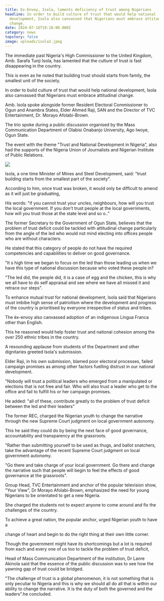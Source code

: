 ```yaml
---
title: Ex-Envoy, Isola, laments deficiency of trust among Nigerians
headline: In order to build culture of trust that would help national
  development, Isola also canvassed that Nigerians must embrace attitudinal
  change.
date: 2024-07-16T19:18:00.000Z
category: news
topstory: false
image: uploads/isola2.jpeg
---
```

The immediate past Nigeria's High Commissioner to the United Kingdom, Amb. Sarafa Tunji Isola, has lamented that the culture of trust is fast disappearing in the country.

This is even as he noted that building trust should starts from family,  the smallest unit of the society.

In order to build culture of trust that would help national development, Isola also canvassed that Nigerians must embrace attitudinal change.

Amb. Isola spoke alongside former Resident Electoral Commissioner to Ogun and Anambra States, Elder Ahmed Raji, SAN and the Director of TVC Entertainment, Dr. Morayo Afolabi-Brown.

The trio spoke during a public discussion organised by the Mass Communication Department of Olabisi Onabanjo University, Ago Iwoye, Ogun State.

The event wlth the theme "Trust and National Development in Nigeria", also had the supports of  the Nigeria Union of Journalists and Nigerian Institute of Public Relations.

![](https://www.thegatewaypeople.com/uploads/isola1.jpeg)

Isola, a one time Minister of Mines and Steel Development, said: "trust building starts from the smallest part of the society".

According to him, once trust was broken, it would only be difficult to amend as it will just be graduating,

His words: "if you cannot trust your uncles, neighbours, how will you trust the local government. If you don't trust people at the local governments, how will you trust those at the state level and so o.."

The former Secretary to the Government  of Ogun State, believes that the problem of trust deficit could be tackled with attitudinal change particularly  from the angle of the led who would not mind electing into offices people who are without characters.

He stated that this category of people do not have the required competencies and capabilities to deliver on good governance.

"It s high time we began to focus on the led than those leading us when we have this type of national discussion because who voted these people in? 

"The led did, the people did, it is a case of egg and the chicken, this is why we all have to do self appraisal and see where we have all missed it and retrace our steps".

To enhance mutual trust for national development, Isola said that Nigerians must imbibe high sense of patriotism where the development and progress of the country is prioritised by everyone irrespective of status and tribes.

The èx-envoy also canvassed adoption of an indigenous Lingua Franca other than English.

This he reasoned would  help foster trust and national cohesion among the over 250 ethnic tribes in the country.

A resounding applause from students of the Department and other dignitaries greeted Isola's submission. 

Elder Raji, in his own submission, blamed poor electoral processes, failed campaign promises as among other factors fuelling distrust in our national development.

 "Nobody will trust a political leaders who emerged from a manipulated or elections that is not free and fair. Who will also trust a leader who get to the office and fail to fulfill his or her campaign promises.

He added: "all of these,  contribute greatly to the problem of trust deficit between the led and their leaders"

The former REC, charged the Nigerian  youth to change the narrative through  the new Supreme Court judgment on local government autonomy.

This he said they could do by being the next face of good governance, accountability and transparency at the grassroots.

"Rather than submitting yourself to be used as thugs, and ballot snatchers, take the advantage of the recent Supreme Court judgment on local government  autonomy.

"Go there and take charge of your local government. Go there and change the narrative such that people will begin to feel the effects of good governance at the grassroots".

Group Head, TVC Entertainment and anchor of the popular television show, "Your View", Dr Morayo Afolabi-Brown, emphasized the need for young Nigerians to be orientated to get a new Nigeria.

She charged  the students not to expect anyone to come around and fix the challenges of the country.

To achieve a great nation, the popular anchor, urged Nigerian youth to have a

change of heart and begin to do the right thing at their own little corner.

Though the government might have its shortcomings but a lot is required from each and every one of us too to tackle the problem of trust deficit,

Head of Mass Communication Department of the institution, Dr Lanre Akinola  said that the essence of the public discussion was to see how the yawning gap of trust could  be bridged.

"The challenge of trust is a global phenomenon, it is not something that is only peculiar to Nigeria and this is why we should all do all that is within our ability to change the narrative. It is the duty of both the governed and the leaders".he concluded.
